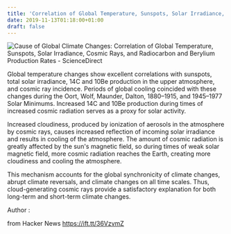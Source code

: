 ```yaml
---
title: 'Correlation of Global Temperature, Sunspots, Solar Irradiance, Cosmic Rays'
date: 2019-11-13T01:18:00+01:00
draft: false
---
```


![](https://ars.els-cdn.com/content/image/3-s2.0-C20150020974-cov150h.gif "Cause of Global Climate Changes: Correlation of Global Temperature, Sunspots, Solar Irradiance, Cosmic Rays, and Radiocarbon and Berylium Production Rates - ScienceDirect")  

Global temperature changes show excellent correlations with sunspots, total solar irradiance, 14C and 10Be production in the upper atmosphere, and cosmic ray incidence. Periods of global cooling coincided with these changes during the Oort, Wolf, Maunder, Dalton, 1880–1915, and 1945–1977 Solar Minimums. Increased 14C and 10Be production during times of increased cosmic radiation serves as a proxy for solar activity.

Increased cloudiness, produced by ionization of aerosols in the atmosphere by cosmic rays, causes increased reflection of incoming solar irradiance and results in cooling of the atmosphere. The amount of cosmic radiation is greatly affected by the sun's magnetic field, so during times of weak solar magnetic field, more cosmic radiation reaches the Earth, creating more cloudiness and cooling the atmosphere.

This mechanism accounts for the global synchronicity of climate changes, abrupt climate reversals, and climate changes on all time scales. Thus, cloud-generating cosmic rays provide a satisfactory explanation for both long-term and short-term climate changes.

  
Author :

  
  
from Hacker News https://ift.tt/36VzvmZ